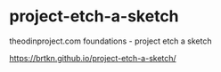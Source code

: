 # project-etch-a-sketch
theodinproject.com foundations - project etch a sketch


https://brtkn.github.io/project-etch-a-sketch/
